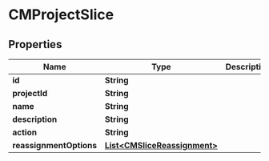 

# CMProjectSlice


## Properties

| Name | Type | Description | Notes |
|------------ | ------------- | ------------- | -------------|
|**id** | **String** |  |  |
|**projectId** | **String** |  |  |
|**name** | **String** |  |  |
|**description** | **String** |  |  |
|**action** | **String** |  |  |
|**reassignmentOptions** | [**List&lt;CMSliceReassignment&gt;**](CMSliceReassignment.md) |  |  |



